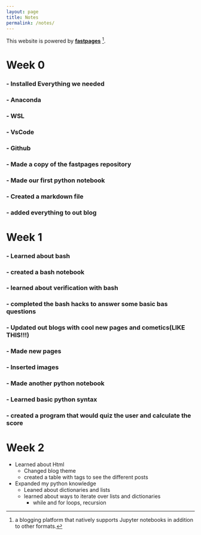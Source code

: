 ```yaml
---
layout: page
title: Notes
permalink: /notes/
---
```


This website is powered by **[fastpages](https://github.com/fastai/fastpages)** [^1].

# Week 0
###    - Installed Everything we needed
###       - Anaconda
###       - WSL
###       - VsCode
###       - Github
###    - Made a copy of the fastpages repository
###    - Made our first python notebook
###    - Created a markdown file
###    - added everything to out blog 
# Week 1
###    - Learned about bash
###       - created a bash notebook
###       - learned about verification with bash
###       - completed the bash hacks to answer some basic bas questions
###    - Updated out blogs with cool new pages and cometics(LIKE THIS!!!)
###       - Made new pages
###       - Inserted images
###    - Made another python notebook
###       - Learned basic python syntax
###       - created a program that would quiz the user and calculate the score
# Week 2
- Learned about Html
    - Changed blog theme
    - created a table with tags to see the different posts
- Expanded my python knowledge
    - Leaned about dictionaries and lists
    - learned about ways to iterate over lists and dictionaries
        - while and for loops, recursion


[^1]:a blogging platform that natively supports Jupyter notebooks in addition to other formats.